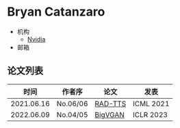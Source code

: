 # Bryan Catanzaro

- 机构
  - [Nvidia](../Institutions/USA-Nvidia.md)
- 邮箱

## 论文列表

| 时间 | 作者序 | 论文 | 发表 |
|:-:|:-:|---|---|
| 2021.06.16 | No.06/06 | [RAD-TTS](../Models/TTS2_Acoustic/2021.06.16_RAD-TTS.md) | ICML 2021 |
| 2022.06.09 | No.04/05 | [BigVGAN](../Models/TTS3_Vocoder/2022.06.09_BigVGAN.md) | ICLR 2023 |